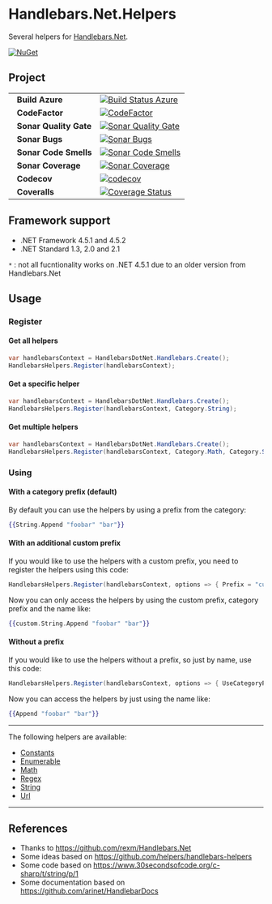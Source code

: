 # Handlebars.Net.Helpers
Several helpers for [Handlebars.Net](https://github.com/rexm/Handlebars.Net).

[![NuGet](https://buildstats.info/nuget/Handlebars.Net.Helpers)](https://www.nuget.org/packages/Handlebars.Net.Helpers)

## Project
| | |
| --- | --- |
| &nbsp;&nbsp;**Build Azure** | [![Build Status Azure](https://stef.visualstudio.com/Handlebars.Net.Helpers/_apis/build/status/Handlebars.Net.Helpers)](https://stef.visualstudio.com/Handlebars.Net.Helpers/_build/latest?definitionId=36) |
| &nbsp;&nbsp;**CodeFactor** | [![CodeFactor](https://www.codefactor.io/repository/github/wiremock-net/wiremock.net/badge)](https://www.codefactor.io/repository/github/wiremock-net/wiremock.net)
| &nbsp;&nbsp;**Sonar Quality Gate** | [![Sonar Quality Gate](https://sonarcloud.io/api/project_badges/measure?project=wiremock&metric=alert_status)](https://sonarcloud.io/project/issues?id=wiremock) |
| &nbsp;&nbsp;**Sonar Bugs** | [![Sonar Bugs](https://sonarcloud.io/api/project_badges/measure?project=wiremock&metric=bugs)](https://sonarcloud.io/project/issues?id=wiremock&resolved=false&types=BUG) |
| &nbsp;&nbsp;**Sonar Code Smells** | [![Sonar Code Smells](https://sonarcloud.io/api/project_badges/measure?project=wiremock&metric=code_smells)](https://sonarcloud.io/project/issues?id=wiremock&resolved=false&types=CODE_SMELL) |
| &nbsp;&nbsp;**Sonar Coverage** | [![Sonar Coverage](https://sonarcloud.io/api/project_badges/measure?project=wiremock&metric=coverage)](https://sonarcloud.io/component_measures?id=wiremock&metric=coverage) |
| &nbsp;&nbsp;**Codecov** | [![codecov](https://codecov.io/gh/WireMock-Net/WireMock.Net/branch/master/graph/badge.svg)](https://codecov.io/gh/WireMock-Net/WireMock.Net) |
| &nbsp;&nbsp;**Coveralls** | [![Coverage Status](https://coveralls.io/repos/github/WireMock-Net/WireMock.Net/badge.svg?branch=master)](https://coveralls.io/github/WireMock-Net/WireMock.Net?branch=master) |

## Framework support
- .NET Framework 4.5.1 and 4.5.2
- .NET Standard 1.3, 2.0 and 2.1

`*` : not all fucntionality works on .NET 4.5.1 due to an older version from Handlebars.Net

## Usage

### Register

#### Get all helpers
``` c#
var handlebarsContext = HandlebarsDotNet.Handlebars.Create();
HandlebarsHelpers.Register(handlebarsContext);
```

#### Get a specific helper
``` c#
var handlebarsContext = HandlebarsDotNet.Handlebars.Create();
HandlebarsHelpers.Register(handlebarsContext, Category.String);
```

#### Get multiple helpers
``` c#
var handlebarsContext = HandlebarsDotNet.Handlebars.Create();
HandlebarsHelpers.Register(handlebarsContext, Category.Math, Category.String);
```

### Using

#### With a category prefix (default)
By default you can use the helpers by using a prefix from the category:
```handlebars
{{String.Append "foobar" "bar"}}
```

#### With an additional custom prefix
If you would like to use the helpers with a custom prefix, you need to register the helpers using this code:
``` c#
HandlebarsHelpers.Register(handlebarsContext, options => { Prefix = "custom"; });
```

Now you can only access the helpers by using the custom prefix, category prefix and the name like:
```handlebars
{{custom.String.Append "foobar" "bar"}}
```

#### Without a prefix
If you would like to use the helpers without a prefix, so just by name, use this code:
``` c#
HandlebarsHelpers.Register(handlebarsContext, options => { UseCategoryPrefix = false; });
```

Now you can access the helpers by just using the name like:
```handlebars
{{Append "foobar" "bar"}}
```

***

The following helpers are available:
- [Constants](https://github.com/StefH/Handlebars.Net.Helpers/wiki/Constants)
- [Enumerable](https://github.com/StefH/Handlebars.Net.Helpers/wiki/Enumerable)
- [Math](https://github.com/StefH/Handlebars.Net.Helpers/wiki/Math)
- [Regex](https://github.com/StefH/Handlebars.Net.Helpers/wiki/Regex)
- [String](https://github.com/StefH/Handlebars.Net.Helpers/wiki/String)
- [Url](https://github.com/StefH/Handlebars.Net.Helpers/wiki/Url)

***
## References
- Thanks to https://github.com/rexm/Handlebars.Net
- Some ideas based on https://github.com/helpers/handlebars-helpers
- Some code based on https://www.30secondsofcode.org/c-sharp/t/string/p/1
- Some documentation based on https://github.com/arinet/HandlebarDocs